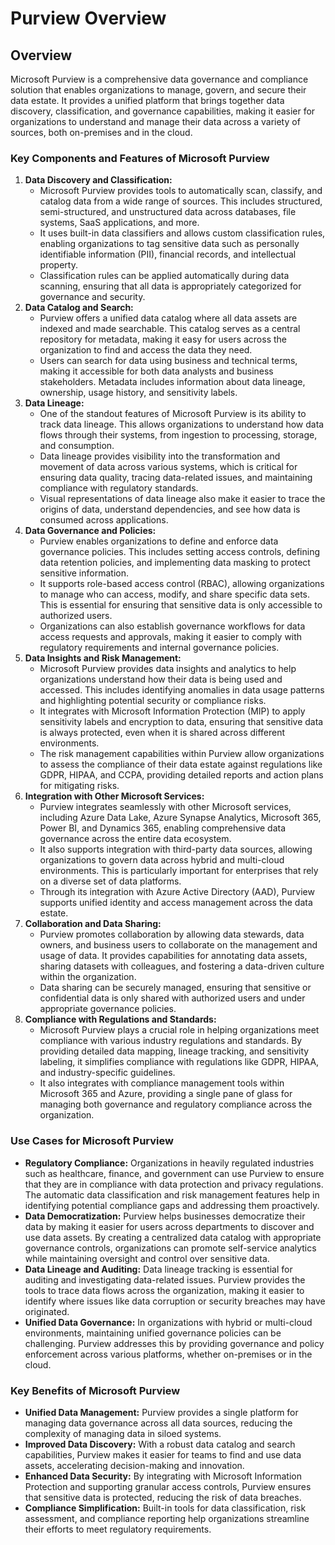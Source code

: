 # Purview Overview

## Overview

Microsoft Purview is a comprehensive data governance and compliance solution that enables organizations to manage, govern, and secure their data estate. It provides a unified platform that brings together data discovery, classification, and governance capabilities, making it easier for organizations to understand and manage their data across a variety of sources, both on-premises and in the cloud.

### Key Components and Features of Microsoft Purview

1. **Data Discovery and Classification:**
   * Microsoft Purview provides tools to automatically scan, classify, and catalog data from a wide range of sources. This includes structured, semi-structured, and unstructured data across databases, file systems, SaaS applications, and more.
   * It uses built-in data classifiers and allows custom classification rules, enabling organizations to tag sensitive data such as personally identifiable information (PII), financial records, and intellectual property.
   * Classification rules can be applied automatically during data scanning, ensuring that all data is appropriately categorized for governance and security.
2. **Data Catalog and Search:**
   * Purview offers a unified data catalog where all data assets are indexed and made searchable. This catalog serves as a central repository for metadata, making it easy for users across the organization to find and access the data they need.
   * Users can search for data using business and technical terms, making it accessible for both data analysts and business stakeholders. Metadata includes information about data lineage, ownership, usage history, and sensitivity labels.
3. **Data Lineage:**
   * One of the standout features of Microsoft Purview is its ability to track data lineage. This allows organizations to understand how data flows through their systems, from ingestion to processing, storage, and consumption.
   * Data lineage provides visibility into the transformation and movement of data across various systems, which is critical for ensuring data quality, tracing data-related issues, and maintaining compliance with regulatory standards.
   * Visual representations of data lineage also make it easier to trace the origins of data, understand dependencies, and see how data is consumed across applications.
4. **Data Governance and Policies:**
   * Purview enables organizations to define and enforce data governance policies. This includes setting access controls, defining data retention policies, and implementing data masking to protect sensitive information.
   * It supports role-based access control (RBAC), allowing organizations to manage who can access, modify, and share specific data sets. This is essential for ensuring that sensitive data is only accessible to authorized users.
   * Organizations can also establish governance workflows for data access requests and approvals, making it easier to comply with regulatory requirements and internal governance policies.
5. **Data Insights and Risk Management:**
   * Microsoft Purview provides data insights and analytics to help organizations understand how their data is being used and accessed. This includes identifying anomalies in data usage patterns and highlighting potential security or compliance risks.
   * It integrates with Microsoft Information Protection (MIP) to apply sensitivity labels and encryption to data, ensuring that sensitive data is always protected, even when it is shared across different environments.
   * The risk management capabilities within Purview allow organizations to assess the compliance of their data estate against regulations like GDPR, HIPAA, and CCPA, providing detailed reports and action plans for mitigating risks.
6. **Integration with Other Microsoft Services:**
   * Purview integrates seamlessly with other Microsoft services, including Azure Data Lake, Azure Synapse Analytics, Microsoft 365, Power BI, and Dynamics 365, enabling comprehensive data governance across the entire data ecosystem.
   * It also supports integration with third-party data sources, allowing organizations to govern data across hybrid and multi-cloud environments. This is particularly important for enterprises that rely on a diverse set of data platforms.
   * Through its integration with Azure Active Directory (AAD), Purview supports unified identity and access management across the data estate.
7. **Collaboration and Data Sharing:**
   * Purview promotes collaboration by allowing data stewards, data owners, and business users to collaborate on the management and usage of data. It provides capabilities for annotating data assets, sharing datasets with colleagues, and fostering a data-driven culture within the organization.
   * Data sharing can be securely managed, ensuring that sensitive or confidential data is only shared with authorized users and under appropriate governance policies.
8. **Compliance with Regulations and Standards:**
   * Microsoft Purview plays a crucial role in helping organizations meet compliance with various industry regulations and standards. By providing detailed data mapping, lineage tracking, and sensitivity labeling, it simplifies compliance with regulations like GDPR, HIPAA, and industry-specific guidelines.
   * It also integrates with compliance management tools within Microsoft 365 and Azure, providing a single pane of glass for managing both governance and regulatory compliance across the organization.

### Use Cases for Microsoft Purview

* **Regulatory Compliance:** Organizations in heavily regulated industries such as healthcare, finance, and government can use Purview to ensure that they are in compliance with data protection and privacy regulations. The automatic data classification and risk management features help in identifying potential compliance gaps and addressing them proactively.
* **Data Democratization:** Purview helps businesses democratize their data by making it easier for users across departments to discover and use data assets. By creating a centralized data catalog with appropriate governance controls, organizations can promote self-service analytics while maintaining oversight and control over sensitive data.
* **Data Lineage and Auditing:** Data lineage tracking is essential for auditing and investigating data-related issues. Purview provides the tools to trace data flows across the organization, making it easier to identify where issues like data corruption or security breaches may have originated.
* **Unified Data Governance:** In organizations with hybrid or multi-cloud environments, maintaining unified governance policies can be challenging. Purview addresses this by providing governance and policy enforcement across various platforms, whether on-premises or in the cloud.

### Key Benefits of Microsoft Purview

* **Unified Data Management:** Purview provides a single platform for managing data governance across all data sources, reducing the complexity of managing data in siloed systems.
* **Improved Data Discovery:** With a robust data catalog and search capabilities, Purview makes it easier for teams to find and use data assets, accelerating decision-making and innovation.
* **Enhanced Data Security:** By integrating with Microsoft Information Protection and supporting granular access controls, Purview ensures that sensitive data is protected, reducing the risk of data breaches.
* **Compliance Simplification:** Built-in tools for data classification, risk assessment, and compliance reporting help organizations streamline their efforts to meet regulatory requirements.
